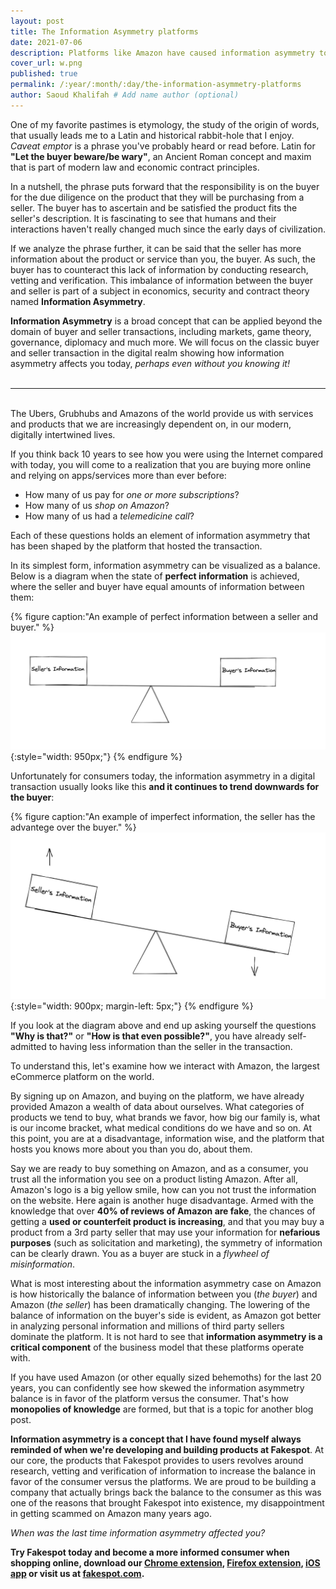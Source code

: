 ```yaml
---
layout: post
title: The Information Asymmetry platforms
date: 2021-07-06
description: Platforms like Amazon have caused information asymmetry to dramatically shift for the consumer. Read more to find out why.
cover_url: w.png
published: true
permalink: /:year/:month/:day/the-information-asymmetry-platforms
author: Saoud Khalifah # Add name author (optional)
---
```


One of my favorite pastimes is etymology, the study of the origin of words, that usually leads me to a Latin and historical rabbit-hole that I enjoy. *Caveat emptor* is a phrase you've probably heard or read before. Latin for **"Let the buyer beware/be wary"**, an Ancient Roman concept and maxim that is part of modern law and economic contract principles.

In a nutshell, the phrase puts forward that the responsibility is on the buyer for the due diligence on the product that they will be purchasing from a seller. The buyer has to ascertain and be satisfied the product fits the seller's description. It is fascinating to see that humans and their interactions haven't really changed much since the early days of civilization.

If we analyze the phrase further, it can be said that the seller has more information about the product or service than you, the buyer. As such, the buyer has to counteract this lack of information by conducting research, vetting and verification. This imbalance of information between the buyer and seller is part of a subject in economics, security and contract theory named **Information Asymmetry**.

**Information Asymmetry** is a broad concept that can be applied beyond the domain of buyer and seller transactions, including markets, game theory, governance, diplomacy and much more. We will focus on the classic buyer and seller transaction in the digital realm showing how information asymmetry affects you today, *perhaps even without you knowing it!*
<br>
<br>
<hr>
<br>
The Ubers, Grubhubs and Amazons of the world provide us with services and products that we are increasingly dependent on, in our modern, digitally intertwined lives.

If you think back 10 years to see how you were using the Internet compared with today, you will come to a realization that you are buying more online and relying on apps/services more than ever before: 
- How many of us pay for *one or more subscriptions*? 
- How many of us *shop on Amazon*?
- How many of us had a *telemedicine call*? 
  
Each of these questions holds an element of information asymmetry that has been shaped by the platform that hosted the transaction.

In its simplest form, information asymmetry can be visualized as a balance. Below is a diagram when the state of **perfect information** is achieved, where the seller and buyer have equal amounts of information between them:

{% figure caption:"An example of perfect information between a seller and buyer." %}
![Perfect_Information](/assets/img/perfect_information.png){:style="width: 950px;"}
{% endfigure %}

Unfortunately for consumers today, the information asymmetry in a digital transaction usually looks like this **and it continues to trend downwards for the buyer**:

{% figure caption:"An example of imperfect information, the seller has the advantege over the buyer." %}
![Imperfect_Information](/assets/img/imperfect_information.png){:style="width: 900px; margin-left: 5px;"}
{% endfigure %}

If you look at the diagram above and end up asking yourself the questions **"Why is that?"** or **"How is that even possible?"**, you have already self-admitted to having less information than the seller in the transaction.

To understand this, let's examine how we interact with Amazon, the largest eCommerce platform on the world.

By signing up on Amazon, and buying on the platform, we have already provided Amazon a wealth of data about ourselves. What categories of products we tend to buy, what brands we favor, how big our family is, what is our income bracket, what medical conditions do we have and so on. At this point, you are at a disadvantage, information wise, and the platform that hosts you knows more about you than you do, about them.

Say we are ready to buy something on Amazon, and as a consumer, you trust all the information you see on a product listing Amazon. After all, Amazon's logo is a big yellow smile, how can you not trust the information on the website. Here again is another huge disadvantage. Armed with the knowledge that over **40% of reviews of Amazon are fake**, the chances of getting a **used or counterfeit product is increasing**, and that you may buy a product from a 3rd party seller that may use your information for **nefarious purposes** (such as solicitation and marketing), the symmetry of information can be clearly drawn. You as a buyer are stuck in a *flywheel of misinformation*.

What is most interesting about the information asymmetry case on Amazon is how historically the balance of information between you (*the buyer*) and Amazon (*the seller*) has been dramatically changing. The lowering of the balance of information on the buyer's side is evident, as Amazon got better in analyzing personal information and millions of third party sellers dominate the platform. It is not hard to see that **information asymmetry is a critical component** of the business model that these platforms operate with.

If you have used Amazon (or other equally sized behemoths) for the last 20 years, you can confidently see how skewed the information asymmetry balance is in favor of the platform versus the consumer. That's how **monopolies of knowledge** are formed, but that is a topic for another blog post.

**Information asymmetry is a concept that I have found myself always reminded of when we're developing and building products at Fakespot**. At our core, the products that Fakespot provides to users revolves around research, vetting and verification of information to increase the balance in favor of the consumer versus the platforms. We are proud to be building a company that actually brings back the balance to the consumer as this was one of the reasons that brought Fakespot into existence, my disappointment in getting scammed on Amazon many years ago.

*When was the last time information asymmetry affected you?*

**Try Fakespot today and become a more informed consumer when shopping online, download our [Chrome extension](https://chrome.google.com/webstore/detail/fakespot-analyze-fake-ama/nakplnnackehceedgkgkokbgbmfghain), [Firefox extension](https://addons.mozilla.org/en-US/firefox/addon/fakespot-fake-reviews-amazon/), [iOS app](https://apps.apple.com/us/app/fakespot-secure-shopping/id1162831562) or visit us at [fakespot.com](https://www.fakespot.com).**
